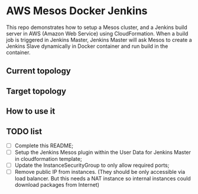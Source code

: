 # AWS Mesos Docker Jenkins

This repo demonstrates how to setup a Mesos cluster, and a Jenkins build server in AWS (Amazon Web Service) using CloudFormation. When a build job is triggered in Jenkins Master, Jenkins Master will ask Mesos to create a Jenkins Slave dynamically in Docker container and run build in the container.

## Current topology

## Target topology

## How to use it

## TODO list

- [ ] Complete this README;
- [ ] Setup the Jenkins Mesos plugin within the User Data for Jenkins Master in  cloudformation template;
- [ ] Update the InstanceSecurityGroup to only allow required ports;
- [ ] Remove public IP from instances. (They should be only accessible via load balancer. But this needs a NAT instance so internal instances could download packages from Internet)
